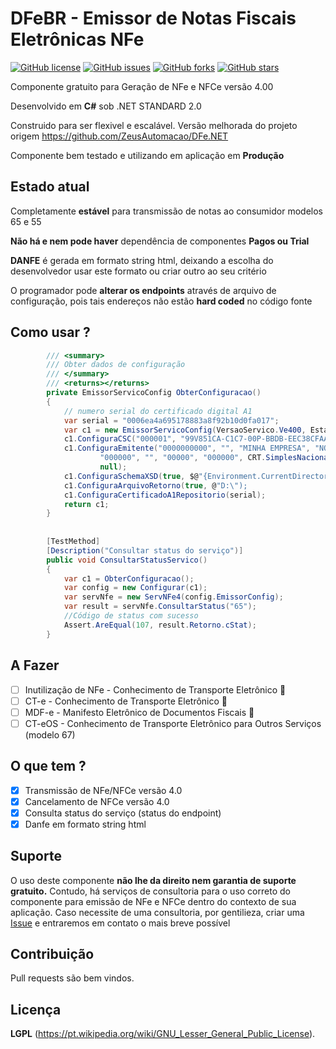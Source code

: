 # DFeBR - Emissor de Notas Fiscais Eletrônicas NFe

[![GitHub license](https://img.shields.io/github/license/DSBRBrasil/DFeBR?style=flat-square)](https://github.com/DSBRBrasil/DFeBR/blob/main/LICENSE)
[![GitHub issues](https://img.shields.io/github/issues/DSBRBrasil/DFeBR?style=flat-square)](https://github.com/DSBRBrasil/DFeBR/issues)
[![GitHub forks](https://img.shields.io/github/forks/DSBRBrasil/DFeBR?style=flat-square)](https://github.com/DSBRBrasil/DFeBR/network)
[![GitHub stars](https://img.shields.io/github/stars/DSBRBrasil/DFeBR?style=flat-square)](https://github.com/DSBRBrasil/DFeBR/stargazers)


Componente gratuito para Geração de NFe e NFCe versão 4.00

Desenvolvido em **C#** sob .NET STANDARD 2.0

Construido para ser flexivel e escalável. Versão melhorada do projeto origem https://github.com/ZeusAutomacao/DFe.NET

Componente bem testado e utilizando em aplicação em **Produção**


## Estado atual

Completamente **estável** para transmissão de notas ao consumidor modelos 65 e 55

**Não há e nem pode haver** dependência de componentes **Pagos ou Trial**

**DANFE** é gerada em formato string html, deixando a escolha do desenvolvedor usar este formato ou criar outro ao seu critério

O programador pode **alterar os endpoints** através de arquivo de configuração, pois tais endereços não estão **hard coded** no código fonte


## Como usar ?

```cs
        /// <summary>
        /// Obter dados de configuração
        /// </summary>
        /// <returns></returns>
        private EmissorServicoConfig ObterConfiguracao()
        {
            // numero serial do certificado digital A1
            var serial = "0006ea4a695178883a8f92b10d0fa017";           
            var c1 = new EmissorServicoConfig(VersaoServico.Ve400, Estado.Ba, TipoAmbiente.Homologacao,caminhoConfig: "Arquivos");
            c1.ConfiguraCSC("000001", "99V851CA-C1C7-00P-BBDB-EEC38CFAA39F");
            c1.ConfiguraEmitente("0000000000", "", "MINHA EMPRESA", "NOME FANTASIA",
                    "000000", "", "00000", "000000", CRT.SimplesNacional, "logradouro", "1", "", "Bairro", 2927408, "Municipio", "BA", "410000",
                    null);
            c1.ConfiguraSchemaXSD(true, $@"{Environment.CurrentDirectory}\Schemas\versao4.00");
            c1.ConfiguraArquivoRetorno(true, @"D:\");
            c1.ConfiguraCertificadoA1Repositorio(serial); 
            return c1;
        }
        
        
        [TestMethod]
        [Description("Consultar status do serviço")]
        public void ConsultarStatusServico()
        {
            var c1 = ObterConfiguracao();
            var config = new Configurar(c1);
            var servNfe = new ServNFe4(config.EmissorConfig);
            var result = servNfe.ConsultarStatus("65");
            //Código de status com sucesso 
            Assert.AreEqual(107, result.Retorno.cStat);
        }
```
## A Fazer 
- [ ] Inutilização de NFe - Conhecimento de Transporte Eletrônico :tada:
- [ ] CT-e   - Conhecimento de Transporte Eletrônico :tada:
- [ ] MDF-e  - Manifesto Eletrônico de Documentos Fiscais :tada:
- [ ] CT-eOS - Conhecimento de Transporte Eletrônico para Outros Serviços (modelo 67) 

## O que tem ?
- [x] Transmissão de NFe/NFCe versão 4.0
- [x] Cancelamento de NFCe versão 4.0
- [x] Consulta status do serviço (status do endpoint)
- [x] Danfe em formato string html

## Suporte
O uso deste componente **não lhe da direito nem garantia de suporte gratuito.**
Contudo, há serviços de consultoria para o uso correto do componente para emissão de NFe e NFCe dentro do contexto de sua aplicação. Caso necessite de uma consultoria, por gentilieza, criar uma [Issue](https://github.com/DSBRBrasil/Emissor_NFe/issues) e entraremos em contato o mais breve possível

## Contribuição
Pull requests são bem vindos.

## Licença
**LGPL** (https://pt.wikipedia.org/wiki/GNU_Lesser_General_Public_License).
